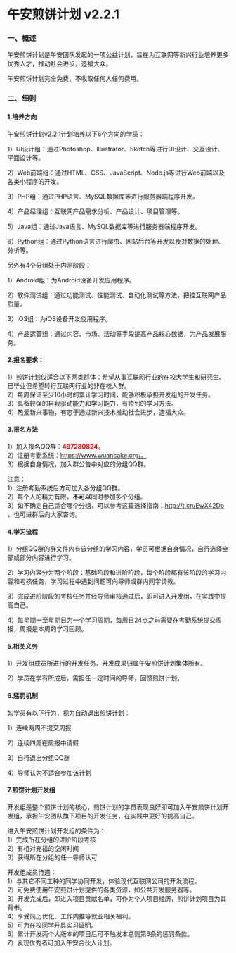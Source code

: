 # 午安煎饼计划 v2.2.1

### 一、概述

午安煎饼计划是午安团队发起的一项公益计划，旨在为互联网等新兴行业培养更多优秀人才，推动社会进步，造福大众。

午安煎饼计划完全免费，不收取任何人任何费用。

### 二、细则

#### 1.培养方向

午安煎饼计划v2.2.1计划培养以下6个方向的学员：

1）UI设计组：通过Photoshop、Illustrator、Sketch等进行UI设计、交互设计、平面设计等。

2）Web前端组：通过HTML、CSS、JavaScript、Node.js等进行Web前端以及各类小程序的开发。

3）PHP组：通过PHP语言、MySQL数据库等进行服务器端程序开发。

4）产品经理组：互联网产品需求分析、产品设计、项目管理等。

5）Java组：通过Java语言、MySQL数据库等进行服务器端程序开发。

6）Python组：通过Python语言进行爬虫、网站后台等开发以及对数据的处理、分析等。

另外有4个分组处于内测阶段：

1）Android组：为Android设备开发应用程序。

2）软件测试组：通过功能测试、性能测试、自动化测试等方法，把控互联网产品质量。

3）iOS组：为iOS设备开发应用程序。

4）产品运营组：通过内容、市场、活动等手段提高产品核心数据，为产品发展服务。

#### 2.报名要求：

1）煎饼计划仅适合以下两类群体：希望从事互联网行业的在校大学生和研究生、已毕业但希望转行互联网行业的非在校人群。<br>
2）每周保证至少10小时的累计学习时间，能够积极承担开发组的开发任务。<br>
3）具备较强的自我驱动能力和学习能力，有独到的学习方法。<br>
4）热爱新兴事物，有志于通过新兴技术推动社会进步，造福大众。

#### 3.报名方法

1）加入报名QQ群：<font color=red><b>497280824</b></font>。<br>
2）注册考勤系统：https://www.wuancake.org/。<br>
3）根据自身情况，加入群公告中对应的分组QQ群。

注意：<br>
1）注册考勤系统后方可加入各分组QQ群。<br>
2）每个人的精力有限，**不可以**同时参加多个分组。<br>
3）如不确定自己适合哪个分组，可以参考这篇选择指南：http://t.cn/EwX42Do ，也可进群后向大家咨询。

#### 4.学习流程

1）分组QQ群的群文件内有该分组的学习内容，学员可根据自身情况，自行选择全部或部分内容进行学习。

2）学习内容分为两个阶段：基础阶段和进阶阶段，每个阶段都有该阶段的学习内容和考核任务，学习过程中遇到问题可向导师或群内同学请教。

3）完成进阶阶段的考核任务并经导师审核通过后，即可进入开发组，在实践中提高自己。

4）每星期一至星期日为一个学习周期，每周日24点之前需要在考勤系统提交周报，周报是本周的学习回顾。

#### 5.相关义务

1）开发组成员所进行的开发任务，开发成果归属午安煎饼计划集体所有。

2）学员在学有所成后，需担任一定时间的导师，回馈煎饼计划。

#### 6.惩罚机制

如学员有以下行为，视为自动退出煎饼计划：

1）连续两周不提交周报

2）连续四周在周报中请假

3）自行退出分组QQ群

4）导师认为不适合参加该计划

#### 7.煎饼计划开发组

开发组是整个煎饼计划的核心，煎饼计划的学员表现良好即可加入午安煎饼计划开发组，承担午安团队旗下项目的开发任务，在实践中更好的提高自己。

进入午安煎饼计划开发组的条件为：<br>
1）完成所在分组的进阶阶段考核<br>
2）有相对充裕的空闲时间<br>
3）获得所在分组的任一导师认可

开发组成员待遇：<br>
1）与其它不同工种的同学协同开发，体验现代互联网公司的开发流程。<br>
2）可免费使用午安煎饼计划提供的各类资源，如公共开发服务器等。<br>
3）开发完成后，即进入项目贡献名单，可作为个人项目经历，煎饼计划项目为其背书。<br>
4）享受简历优化、工作内推等就业相关福利。<br>
5）可为在校同学开具实习证明。<br>
6）累计开发两个大版本的项目后可不触发本总则第6条的惩罚条款。<br>
7）表现优秀者可加入午安合伙人计划。
